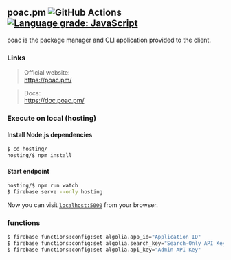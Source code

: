 ## poac.pm ![GitHub Actions](https://github.com/poacpm/poac.pm/workflows/Node%20CI/badge.svg) [![Language grade: JavaScript](https://img.shields.io/lgtm/grade/javascript/g/poacpm/poac.pm.svg?logo=lgtm&logoWidth=18)](https://lgtm.com/projects/g/poacpm/poac.pm/context:javascript)

poac is the package manager and CLI application provided to the client.


### Links
> Official website:<br>
https://poac.pm/

> Docs:<br>
https://doc.poac.pm/


### Execute on local (hosting)

#### Install Node.js dependencies
```bash
$ cd hosting/
hosting/$ npm install
```

#### Start endpoint
```bash
hosting/$ npm run watch
$ firebase serve --only hosting
```

Now you can visit [`localhost:5000`](http://localhost:5000) from your browser.


### functions

```bash
$ firebase functions:config:set algolia.app_id="Application ID"
$ firebase functions:config:set algolia.search_key="Search-Only API Key"
$ firebase functions:config:set algolia.api_key="Admin API Key"
```
